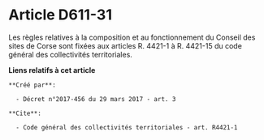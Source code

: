 # Article D611-31

Les règles relatives à la composition et au fonctionnement du Conseil des sites de Corse sont fixées aux articles R. 4421-1 à
R. 4421-15 du code général des collectivités territoriales.

**Liens relatifs à cet article**

	**Créé par**:

	  - Décret n°2017-456 du 29 mars 2017 - art. 3

	**Cite**:

	  - Code général des collectivités territoriales - art. R4421-1
